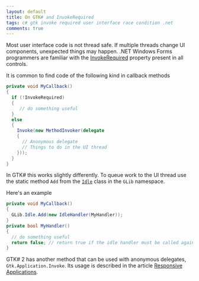 ```yaml
---
layout: default
title: On GTK# and InvokeRequired
tags: c# gtk invoke required user interface race condition .net
comments: true
---
```


Most user interface code is not thread safe. If multiple threads change UI components, unexpected things may happen. .NET Windows Forms programmers are familiar with the [InvokeRequired](http://msdn.microsoft.com/en-us/library/system.windows.forms.control.invokerequired.aspx) property present in all controls.

It is common to find code of the following kind in callback methods

```c#
private void MyCallback()
{
  if (!InvokeRequired)
  {
     // do something useful
  }
  else
  {
    Invoke(new MethodInvoker(delegate
    {
      // Anonymous delegate
      // Things to do in the UI thread
    }));
  }
}
```

In GTK# this works slightly differently. To queue work to the UI thread use the static method `Add` from the [`Idle`](http://www.go-mono.com/docs/index.aspx?link=T:GLib.Idle) class in the `GLib` namespace.

Here's an example

```c#
private void MyCallback()
{
  GLib.Idle.Add(new IdleHandler(MyHandler));
}
private bool MyHandler()
{
  // do something useful
  return false; // return true if the idle handler must be called again
}
```

GTK# 2 has another method that can be used with anonymous delegates, `Gtk.Application.Invoke`. Its usage is described in the article [Responsive Applications](http://www.mono-project.com/Responsive_Applications).
